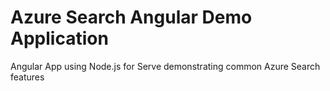 # Azure Search Angular Demo Application
Angular App using Node.js for Serve demonstrating common Azure Search features
